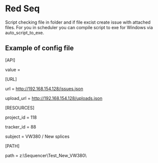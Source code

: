 # Red Seq


Script checking file in folder and if file excist create issue with attached files. For you in scheduler you can compile script to exe for Windows via auto_script_to_exe. 


## Example of config file


[API]

value = 


[URL]

url = http://192.168.154.128/issues.json

upload_url = http://192.168.154.128/uploads.json


[RESOURCES]

project_id = 118


tracker_id = 88

subject = VW380 / New splices


[PATH]

path = z:\Sequencer\Test_New_VW380\